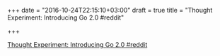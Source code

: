 +++
date = "2016-10-24T22:15:10+03:00"
draft = true
title = "Thought Experiment: Introducing Go 2.0  #reddit"

+++

<p><a href="https://t.co/1q0jTMOoOI">Thought Experiment: Introducing Go 2.0  #reddit</a></p>
